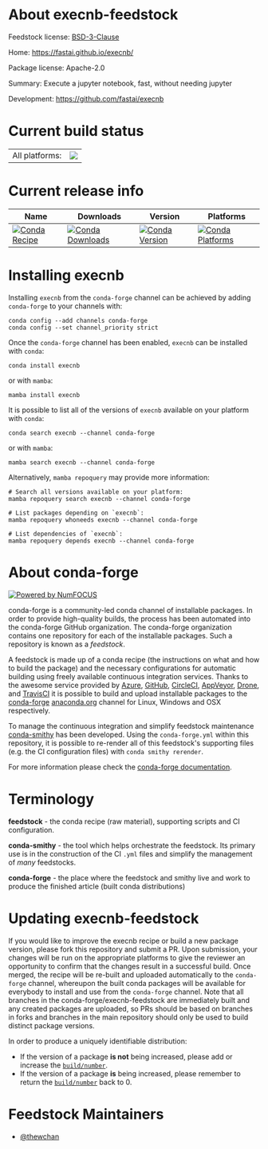 About execnb-feedstock
======================

Feedstock license: [BSD-3-Clause](https://github.com/conda-forge/execnb-feedstock/blob/main/LICENSE.txt)

Home: https://fastai.github.io/execnb/

Package license: Apache-2.0

Summary: Execute a jupyter notebook, fast, without needing jupyter

Development: https://github.com/fastai/execnb

Current build status
====================


<table><tr><td>All platforms:</td>
    <td>
      <a href="https://dev.azure.com/conda-forge/feedstock-builds/_build/latest?definitionId=17278&branchName=main">
        <img src="https://dev.azure.com/conda-forge/feedstock-builds/_apis/build/status/execnb-feedstock?branchName=main">
      </a>
    </td>
  </tr>
</table>

Current release info
====================

| Name | Downloads | Version | Platforms |
| --- | --- | --- | --- |
| [![Conda Recipe](https://img.shields.io/badge/recipe-execnb-green.svg)](https://anaconda.org/conda-forge/execnb) | [![Conda Downloads](https://img.shields.io/conda/dn/conda-forge/execnb.svg)](https://anaconda.org/conda-forge/execnb) | [![Conda Version](https://img.shields.io/conda/vn/conda-forge/execnb.svg)](https://anaconda.org/conda-forge/execnb) | [![Conda Platforms](https://img.shields.io/conda/pn/conda-forge/execnb.svg)](https://anaconda.org/conda-forge/execnb) |

Installing execnb
=================

Installing `execnb` from the `conda-forge` channel can be achieved by adding `conda-forge` to your channels with:

```
conda config --add channels conda-forge
conda config --set channel_priority strict
```

Once the `conda-forge` channel has been enabled, `execnb` can be installed with `conda`:

```
conda install execnb
```

or with `mamba`:

```
mamba install execnb
```

It is possible to list all of the versions of `execnb` available on your platform with `conda`:

```
conda search execnb --channel conda-forge
```

or with `mamba`:

```
mamba search execnb --channel conda-forge
```

Alternatively, `mamba repoquery` may provide more information:

```
# Search all versions available on your platform:
mamba repoquery search execnb --channel conda-forge

# List packages depending on `execnb`:
mamba repoquery whoneeds execnb --channel conda-forge

# List dependencies of `execnb`:
mamba repoquery depends execnb --channel conda-forge
```


About conda-forge
=================

[![Powered by
NumFOCUS](https://img.shields.io/badge/powered%20by-NumFOCUS-orange.svg?style=flat&colorA=E1523D&colorB=007D8A)](https://numfocus.org)

conda-forge is a community-led conda channel of installable packages.
In order to provide high-quality builds, the process has been automated into the
conda-forge GitHub organization. The conda-forge organization contains one repository
for each of the installable packages. Such a repository is known as a *feedstock*.

A feedstock is made up of a conda recipe (the instructions on what and how to build
the package) and the necessary configurations for automatic building using freely
available continuous integration services. Thanks to the awesome service provided by
[Azure](https://azure.microsoft.com/en-us/services/devops/), [GitHub](https://github.com/),
[CircleCI](https://circleci.com/), [AppVeyor](https://www.appveyor.com/),
[Drone](https://cloud.drone.io/welcome), and [TravisCI](https://travis-ci.com/)
it is possible to build and upload installable packages to the
[conda-forge](https://anaconda.org/conda-forge) [anaconda.org](https://anaconda.org/)
channel for Linux, Windows and OSX respectively.

To manage the continuous integration and simplify feedstock maintenance
[conda-smithy](https://github.com/conda-forge/conda-smithy) has been developed.
Using the ``conda-forge.yml`` within this repository, it is possible to re-render all of
this feedstock's supporting files (e.g. the CI configuration files) with ``conda smithy rerender``.

For more information please check the [conda-forge documentation](https://conda-forge.org/docs/).

Terminology
===========

**feedstock** - the conda recipe (raw material), supporting scripts and CI configuration.

**conda-smithy** - the tool which helps orchestrate the feedstock.
                   Its primary use is in the construction of the CI ``.yml`` files
                   and simplify the management of *many* feedstocks.

**conda-forge** - the place where the feedstock and smithy live and work to
                  produce the finished article (built conda distributions)


Updating execnb-feedstock
=========================

If you would like to improve the execnb recipe or build a new
package version, please fork this repository and submit a PR. Upon submission,
your changes will be run on the appropriate platforms to give the reviewer an
opportunity to confirm that the changes result in a successful build. Once
merged, the recipe will be re-built and uploaded automatically to the
`conda-forge` channel, whereupon the built conda packages will be available for
everybody to install and use from the `conda-forge` channel.
Note that all branches in the conda-forge/execnb-feedstock are
immediately built and any created packages are uploaded, so PRs should be based
on branches in forks and branches in the main repository should only be used to
build distinct package versions.

In order to produce a uniquely identifiable distribution:
 * If the version of a package **is not** being increased, please add or increase
   the [``build/number``](https://docs.conda.io/projects/conda-build/en/latest/resources/define-metadata.html#build-number-and-string).
 * If the version of a package **is** being increased, please remember to return
   the [``build/number``](https://docs.conda.io/projects/conda-build/en/latest/resources/define-metadata.html#build-number-and-string)
   back to 0.

Feedstock Maintainers
=====================

* [@thewchan](https://github.com/thewchan/)

